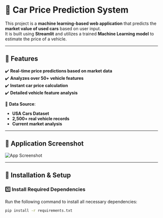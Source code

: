 # 🚗 Car Price Prediction System

This project is a **machine learning-based web application** that predicts the **market value of used cars** based on user input.  
It is built using **Streamlit** and utilizes a trained **Machine Learning model** to estimate the price of a vehicle.

---

## 📌 Features

✔️ **Real-time price predictions based on market data**  
✔️ **Analyzes over 50+ vehicle features**  
✔️ **Instant car price calculation**  
✔️ **Detailed vehicle feature analysis**  

🚗 **Data Source**:  
- **USA Cars Dataset**  
- **2,500+ real vehicle records**  
- **Current market analysis**  

---

## 📸 Application Screenshot

![App Screenshot](image.png)

---

## 🚀 Installation & Setup

### **1️⃣ Install Required Dependencies**
Run the following command to install all necessary dependencies:

```bash
pip install -r requirements.txt
